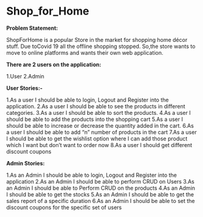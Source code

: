 # Shop_for_Home
**Problem Statement:**

ShopForHome is a popular Store in the market for shopping home décor stuff. Due toCovid 19 all the offline shopping stopped. So,the store wants to move to online platforms and wants their own web application.

**There are 2 users on the application:**

1.User
2.Admin

**User Stories:-**

1.As a user I should be able to login, Logout and Register into the application.
2.As a user I should be able to see the products in different categories.
3.As a user I should be able to sort the products.
4.As a user I should be able to add the products into the shopping cart
5.As a user I should be able to increase or decrease the quantity added in the cart.
6.As a user I should be able to add “n” number of products in the cart
7.As a user I should be able to get the wishlist option where I can add those product which I want but don’t want to order now
8.As a user I should get different discount coupons

**Admin Stories:**

1.As an Admin I should be able to login, Logout and Register into the application
2.As an Admin I should be able to perform CRUD on Users
3.As an Admin I should be able to Perform CRUD on the products
4.As an Admin I should be able to get the stocks
5.As an Admin I should be able to get the sales report of a specific duration
6.As an Admin I should be able to set the discount coupons for the specific set of users
